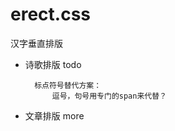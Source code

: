 erect.css
=======

汉字垂直排版

* 诗歌排版 todo
		
		标点符号替代方案：
		    逗号，句号用专门的span来代替？
		     
* 文章排版 more


 
  